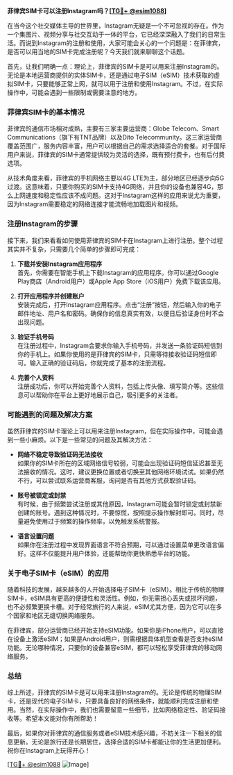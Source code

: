 **菲律宾SIM卡可以注册Instagram吗？[[TG💪+ @esim1088](https://t.me/s/esim1088)]**

在当今这个社交媒体主导的世界里，Instagram无疑是一个不可忽视的存在。作为一个集图片、视频分享与社交互动于一体的平台，它已经深深融入了我们的日常生活。而说到Instagram的注册和使用，大家可能会关心的一个问题是：在菲律宾，是否可以用当地的SIM卡完成注册呢？今天我们就来聊聊这个话题。

首先，让我们明确一点：理论上，菲律宾的SIM卡是可以用来注册Instagram的。无论是本地运营商提供的实体SIM卡，还是通过电子SIM（eSIM）技术获取的虚拟SIM卡，只要能够正常上网，就可以用于注册和使用Instagram。不过，在实际操作中，可能会遇到一些限制或需要注意的地方。

### **菲律宾SIM卡的基本情况**

菲律宾的通信市场相对成熟，主要有三家主要运营商：Globe Telecom、Smart Communications（旗下有TNT品牌）以及Dito Telecommunity。这三家运营商覆盖范围广，服务内容丰富，用户可以根据自己的需求选择适合的套餐。对于国际用户来说，菲律宾的SIM卡通常提供较为灵活的选择，既有预付费卡，也有后付费选项。

从技术角度来看，菲律宾的手机网络主要以4G LTE为主，部分地区已经逐步向5G过渡。这意味着，只要你购买的SIM卡支持4G网络，并且你的设备也兼容4G，那么上网速度和稳定性应该不成问题。这对于Instagram这样的应用来说尤为重要，因为Instagram需要稳定的网络连接才能流畅地加载图片和视频。

### **注册Instagram的步骤**

接下来，我们来看看如何使用菲律宾的SIM卡在Instagram上进行注册。整个过程其实并不复杂，只需要几个简单的步骤即可完成：

1. **下载并安装Instagram应用程序**  
   首先，你需要在智能手机上下载Instagram的应用程序。你可以通过Google Play商店（Android用户）或Apple App Store（iOS用户）免费下载该应用。

2. **打开应用程序并创建账户**  
   安装完成后，打开Instagram应用程序。点击“注册”按钮，然后输入你的电子邮件地址、用户名和密码。确保你的信息真实有效，以便日后验证身份时不会出现问题。

3. **验证手机号码**  
   在注册过程中，Instagram会要求你输入手机号码，并发送一条验证码短信到你的手机上。如果你使用的是菲律宾的SIM卡，只需等待接收验证码短信即可。输入正确的验证码后，你就完成了基本的注册流程。

4. **完善个人资料**  
   注册成功后，你可以开始完善个人资料，包括上传头像、填写简介等。这些信息可以帮助你在平台上更好地展示自己，吸引更多的关注者。

### **可能遇到的问题及解决方案**

虽然菲律宾的SIM卡理论上可以用来注册Instagram，但在实际操作中，可能会遇到一些小麻烦。以下是一些常见的问题及其解决方法：

- **网络不稳定导致验证码无法接收**  
  如果你的SIM卡所在的区域网络信号较弱，可能会出现验证码短信延迟甚至无法接收的情况。这时，建议更换位置或者切换至其他网络环境试试。如果仍然不行，可以尝试联系运营商客服，询问是否有其他方式获取验证码。

- **账号被锁定或封禁**  
  有时候，由于频繁尝试注册或其他原因，Instagram可能会暂时锁定或封禁新创建的账号。遇到这种情况时，不要惊慌，按照提示操作解封即可。同时，尽量避免使用过于频繁的操作频率，以免触发系统警报。

- **语言设置问题**  
  如果你在注册过程中发现界面语言不符合预期，可以通过设置菜单更改语言偏好。这样不仅能提升用户体验，还能帮助你更快熟悉平台的功能。

### **关于电子SIM卡（eSIM）的应用**

随着科技的发展，越来越多的人开始选择电子SIM卡（eSIM）。相比于传统的物理SIM卡，eSIM具有更高的便捷性和灵活性。例如，你无需担心丢失或损坏问题，也不必频繁更换卡槽。对于经常旅行的人来说，eSIM尤其方便，因为它可以在多个国家和地区无缝切换网络服务。

在菲律宾，部分运营商已经开始支持eSIM功能。如果你是iPhone用户，可以直接在设备上激活eSIM；如果是Android用户，则需根据具体机型查看是否支持eSIM功能。无论哪种情况，只要你的设备兼容eSIM，都可以轻松享受菲律宾的移动网络服务。

### **总结**

综上所述，菲律宾的SIM卡是可以用来注册Instagram的。无论是传统的物理SIM卡，还是现代的电子SIM卡，只要具备良好的网络条件，就能顺利完成注册和使用。当然，在实际操作中，我们也需要留意一些细节，比如网络稳定性、验证码接收等。希望本文能对你有所帮助！

最后，如果你对菲律宾的通信服务或者eSIM技术感兴趣，不妨关注一下相关的信息更新。无论是旅行还是长期居住，选择合适的SIM卡都能让你的生活更加便利。祝你在Instagram上玩得开心！

[[TG💪+ @esim1088](https://t.me/s/esim1088) ![Image](https://i.postimg.cc/4NQfJmqS/Snipaste-2025-05-13-00-14-12.png)]